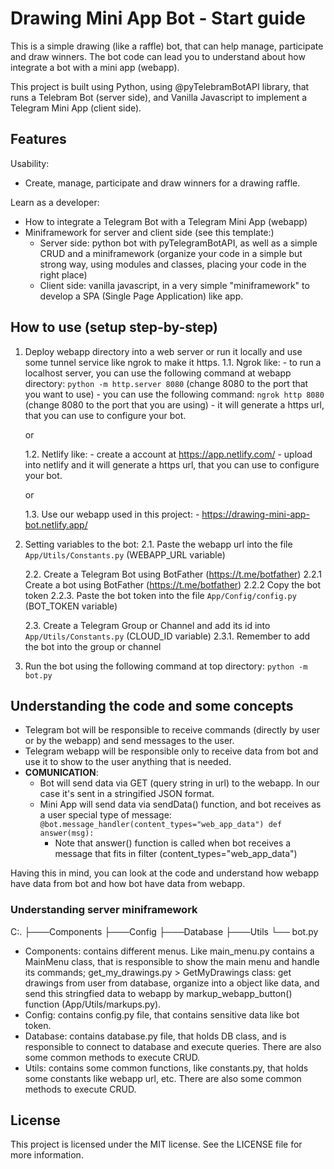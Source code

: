 # Drawing Mini App Bot - Start guide

This is a simple drawing (like a raffle) bot, that can help manage, participate and draw winners.
The bot code can lead you to understand about how integrate a bot with a mini app (webapp).

This project is built using Python, using @pyTelebramBotAPI library, that runs a Telebram Bot (server side), and Vanilla Javascript to implement a Telegram Mini App (client side).

## Features
Usability:
- Create, manage, participate and draw winners for a drawing raffle.

Learn as a developer:
- How to integrate a Telegram Bot with a Telegram Mini App (webapp)
- Miniframework for server and client side (see this template:)
    - Server side: python bot with pyTelegramBotAPI, as well as a simple CRUD and a miniframework (organize your code in a simple but strong way, using modules and classes, placing your code in the right place)
    - Client side: vanilla javascript, in a very simple "miniframework" to develop a SPA (Single Page Application) like app.

## How to use (setup step-by-step)

1. Deploy webapp directory into a web server or run it locally and use some tunnel service like ngrok to make it https.
    1.1. Ngrok like:
        - to run a localhost server, you can use the following command at webapp directory: `python -m http.server 8080` (change 8080 to the port that you want to use)
        - you can use the following command: `ngrok http 8080` (change 8080 to the port that you are using)
        - it will generate a https url, that you can use to configure your bot.

    or

    1.2. Netlify like:
        - create a account at https://app.netlify.com/
        - upload into netlify and it will generate a https url, that you can use to configure your bot.

    or

    1.3. Use our webapp used in this project:
        - https://drawing-mini-app-bot.netlify.app/

2. Setting variables to the bot:
    2.1. Paste the webapp url into the file `App/Utils/Constants.py` (WEBAPP_URL variable)

    2.2. Create a Telegram Bot using BotFather (https://t.me/botfather)
        2.2.1 Create a bot using BotFather (https://t.me/botfather)
        2.2.2 Copy the bot token
        2.2.3. Paste the bot token into the file `App/Config/config.py` (BOT_TOKEN variable)

    2.3. Create a Telegram Group or Channel and add its id into `App/Utils/Constants.py` (CLOUD_ID variable)
        2.3.1. Remember to add the bot into the group or channel

3. Run the bot using the following command at top directory: `python -m bot.py`



## Understanding the code and some concepts

- Telegram bot will be responsible to receive commands (directly by user or by the webapp) and send messages to the user.
- Telegram webapp will be responsible only to receive data from bot and use it to show to the user anything that is needed.
- **COMUNICATION**:
    - Bot will send data via GET (query string in url) to the webapp. In our case it's sent in a stringified JSON format.
    - Mini App will send data via sendData() function, and bot receives as a user special type of message:
`@bot.message_handler(content_types="web_app_data")
    def answer(msg):`
        - Note that answer() function is called when bot receives a message that fits in filter (content_types="web_app_data")

Having this in mind, you can look at the code and understand how webapp have data from bot and how bot have data from webapp.

### Understanding server miniframework

C:.
├───Components
├───Config
├───Database
├───Utils
└── bot.py

- Components: contains different menus. Like main_menu.py contains a MainMenu class, that is responsible to show the main menu and handle its commands; get_my_drawings.py > GetMyDrawings class: get drawings from user from database, organize into a object like data, and send this stringfied data to webapp by markup_webapp_button() function (App/Utils/markups.py).
- Config: contains config.py file, that contains sensitive data like bot token.
- Database: contains database.py file, that holds DB class, and is responsible to connect to database and execute queries. There are also some common methods to execute CRUD.
- Utils: contains some common functions, like constants.py, that holds some constants like webapp url, etc. There are also some common methods to execute CRUD.

## License
This project is licensed under the MIT license. See the LICENSE file for more information.